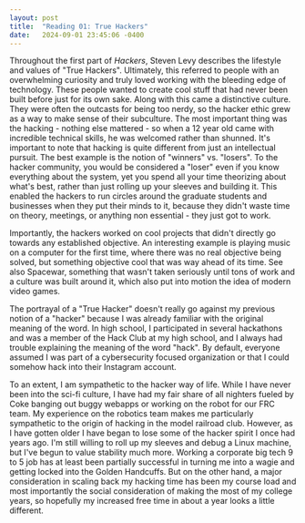 ```yaml
---
layout: post
title:  "Reading 01: True Hackers"
date:   2024-09-01 23:45:06 -0400
---
```


Throughout the first part of *Hackers*, Steven Levy describes the lifestyle and values of "True Hackers". Ultimately, this referred to people with an overwhelming curiosity and truly loved working with the bleeding edge of technology. These people wanted to create cool stuff that had never been built before just for its own sake. Along with this came a distinctive culture. They were often the outcasts for being too nerdy, so the hacker ethic grew as a way to make sense of their subculture. The most important thing was the hacking - nothing else mattered - so when a 12 year old came with incredible technical skills, he was welcomed rather than shunned. It's important to note that hacking is quite different from just an intellectual pursuit. The best example is the notion of "winners" vs. "losers". To the hacker community, you would be considered a "loser" even if you know everything about the system, yet you spend all your time theorizing about what's best, rather than just rolling up your sleeves and building it. This enabled the hackers to run circles around the graduate students and businesses when they put their minds to it, because they didn't waste time on theory, meetings, or anything non essential - they just got to work.

Importantly, the hackers worked on cool projects that didn't directly go towards any established objective. An interesting example is playing music on a computer for the first time, where there was no real objective being solved, but something objective cool that was way ahead of its time. See also Spacewar, something that wasn't taken seriously until tons of work and a culture was built around it, which also put into motion the idea of modern video games.

The portrayal of a "True Hacker" doesn't really go against my previous notion of a "hacker" because I was already familiar with the original meaning of the word. In high school, I participated in several hackathons and was a member of the Hack Club at my high school, and I always had trouble explaining the meaning of the word "hack". By default, everyone assumed I was part of a cybersecurity focused organization or that I could somehow hack into their Instagram account. 

To an extent, I am sympathetic to the hacker way of life. While I have never been into the sci-fi culture, I have had my fair share of all nighters fueled by Coke banging out buggy webapps or working on the robot for our FRC team. My experience on the robotics team makes me particularly sympathetic to the origin of hacking in the model railroad club. However, as I have gotten older I have began to lose some of the hacker spirit I once had years ago. I'm still willing to roll up my sleeves and debug a Linux machine, but I've begun to value stability much more. Working a corporate big tech 9 to 5 job has at least been partially successful in turning me into a wagie and getting locked into the Golden Handcuffs. But on the other hand, a major consideration in scaling back my hacking time has been my course load and most importantly the social consideration of making the most of my college years, so hopefully my increased free time in about a year looks a little different.
